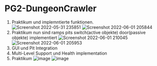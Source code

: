 # PG2-DungeonCrawler
1. Praktikum und implemntierte funktionen.
![Screenshot 2022-05-31 235851](https://user-images.githubusercontent.com/38755500/171291260-90a26a6a-38c5-432a-a43d-bf8aaa85a8b8.png)
![Screenshot 2022-06-01 205844](https://user-images.githubusercontent.com/38755500/171481617-466d0c25-7869-4050-9009-2ffd7d49ed72.png)
2. Praktikum nun sind ramps pits switch(active objekte) door(passive objekte) implementiert
![Screenshot 2022-06-01 210045](https://user-images.githubusercontent.com/38755500/171482042-1d80b21f-2f08-4e2f-a6e6-9abd00c1d025.png)
![Screenshot 2022-06-01 205953](https://user-images.githubusercontent.com/38755500/171482055-cb44e16c-dae0-422d-bd35-321f260aef2b.png)
3. GUI und Pit Integration
4. Multi-Level Support und Health implementation
5. Praktikum
![image](https://github.com/PPrzemko/PG2-DungeonCrawler/assets/38755500/aa503f47-b6f8-4698-8cf4-3144b73c10d5)
![image](https://github.com/PPrzemko/PG2-DungeonCrawler/assets/38755500/bd4d489a-1877-4d8a-a149-0551322945fb)


